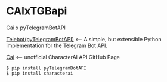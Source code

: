 # CAIxTGBapi
Cai x pyTelegramBotAPI

<a href ='https://github.com/eternnoir/pyTelegramBotAPI'>Telebot(pyTelegramBotAPI)</a> <-- A simple, but extensible Python implementation for the Telegram Bot API.

<a href ='https://github.com/kramcat/CharacterAI'>Cai</a> <-- unofficial CharacterAI API GitHub Page



```
$ pip install pyTelegramBotAPI
$ pip install characterai
```
